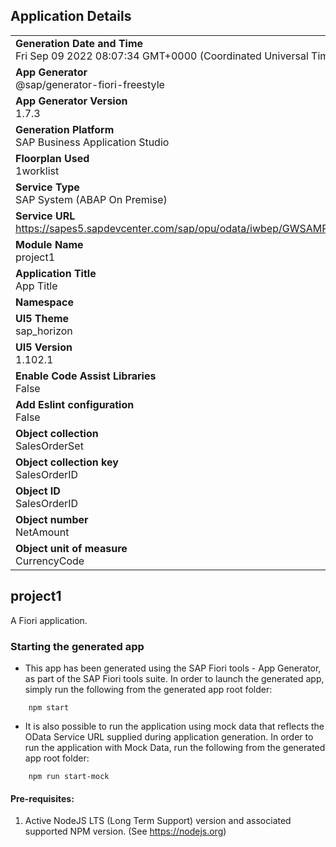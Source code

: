 ## Application Details
|               |
| ------------- |
|**Generation Date and Time**<br>Fri Sep 09 2022 08:07:34 GMT+0000 (Coordinated Universal Time)|
|**App Generator**<br>@sap/generator-fiori-freestyle|
|**App Generator Version**<br>1.7.3|
|**Generation Platform**<br>SAP Business Application Studio|
|**Floorplan Used**<br>1worklist|
|**Service Type**<br>SAP System (ABAP On Premise)|
|**Service URL**<br>https://sapes5.sapdevcenter.com/sap/opu/odata/iwbep/GWSAMPLE_BASIC
|**Module Name**<br>project1|
|**Application Title**<br>App Title|
|**Namespace**<br>|
|**UI5 Theme**<br>sap_horizon|
|**UI5 Version**<br>1.102.1|
|**Enable Code Assist Libraries**<br>False|
|**Add Eslint configuration**<br>False|
|**Object collection**<br>SalesOrderSet|
|**Object collection key**<br>SalesOrderID|
|**Object ID**<br>SalesOrderID|
|**Object number**<br>NetAmount|
|**Object unit of measure**<br>CurrencyCode|

## project1

A Fiori application.

### Starting the generated app

-   This app has been generated using the SAP Fiori tools - App Generator, as part of the SAP Fiori tools suite.  In order to launch the generated app, simply run the following from the generated app root folder:

```
    npm start
```

- It is also possible to run the application using mock data that reflects the OData Service URL supplied during application generation.  In order to run the application with Mock Data, run the following from the generated app root folder:

```
    npm run start-mock
```

#### Pre-requisites:

1. Active NodeJS LTS (Long Term Support) version and associated supported NPM version.  (See https://nodejs.org)


